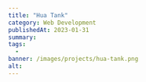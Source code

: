 ```yaml
---
title: "Hua Tank"
category: Web Development
publishedAt: 2023-01-31
summary: 
tags: 
  - 
banner: /images/projects/hua-tank.png
alt: 
---
```

